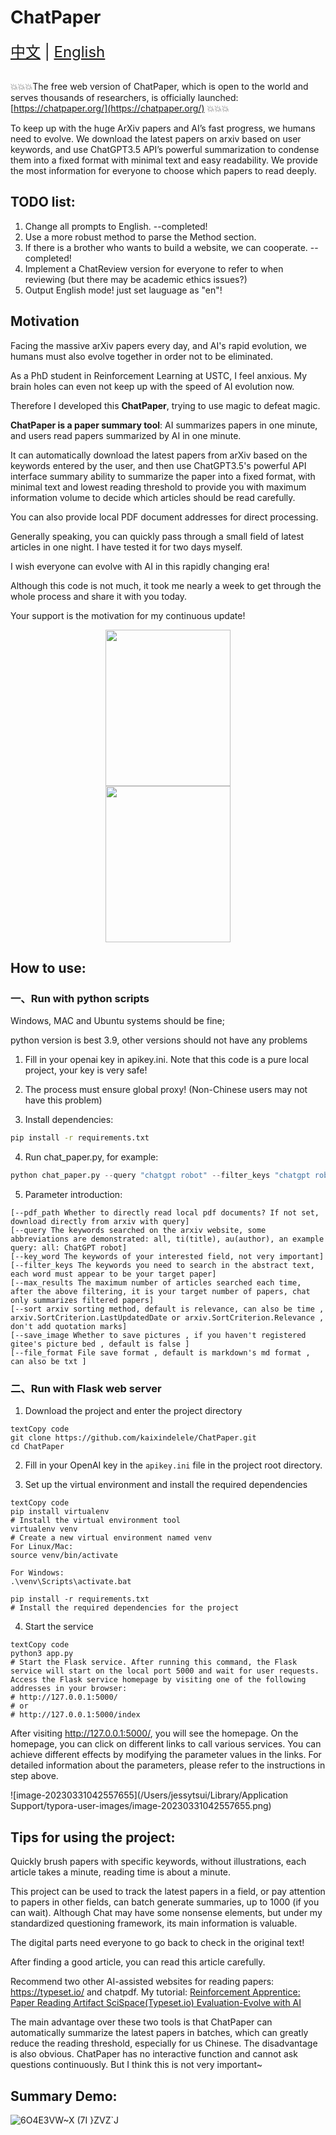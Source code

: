 # ChatPaper

<div style="font-size: 1.5rem;">
  <a href="./README.md">中文</a> |
  <a href="./readme_en.md">English</a>
</div>
</br>

💥💥💥The free web version of ChatPaper, which is open to the world and serves thousands of researchers, is officially launched:[https://chatpaper.org/](https://chatpaper.org/) 💥💥💥


To keep up with the huge ArXiv papers and AI’s fast progress, we humans need to evolve. We download the latest papers on arxiv based on user keywords, and use ChatGPT3.5 API’s powerful summarization to condense them into a fixed format with minimal text and easy readability. 
We provide the most information for everyone to choose which papers to read deeply.

## TODO list:
1. Change all prompts to English.  --completed!
2. Use a more robust method to parse the Method section.
3. If there is a brother who wants to build a website, we can cooperate. --completed!
4. Implement a ChatReview version for everyone to refer to when reviewing (but there may be academic ethics issues?)
5. Output English mode! just set lauguage as "en"!

## Motivation

Facing the massive arXiv papers every day, and AI's rapid evolution, we humans must also evolve together in order not to be eliminated.

As a PhD student in Reinforcement Learning at USTC, I feel anxious. My brain holes can even not keep up with the speed of AI evolution now.

Therefore I developed this **ChatPaper**, trying to use magic to defeat magic.

**ChatPaper is a paper summary tool**: AI summarizes papers in one minute, and users read papers summarized by AI in one minute.

It can automatically download the latest papers from arXiv based on the keywords entered by the user, and then use ChatGPT3.5's powerful API interface summary ability to summarize the paper into a fixed format, with minimal text and lowest reading threshold to provide you with maximum information volume to decide which articles should be read carefully.

You can also provide local PDF document addresses for direct processing.

Generally speaking, you can quickly pass through a small field of latest articles in one night. I have tested it for two days myself.

I wish everyone can evolve with AI in this rapidly changing era!

Although this code is not much, it took me nearly a week to get through the whole process and share it with you today.

Your support is the motivation for my continuous update!

<div style="text-align: center;">
  <img src=https://user-images.githubusercontent.com/28528386/224465754-6f886e48-8626-419f-a154-e5d187fd22f9.jpg width="200" height="250"/>
</div>

<div style="text-align: center;">
  <img src=https://user-images.githubusercontent.com/28528386/224335122-1e87eb7b-a922-4c2f-b2aa-9612f62a6314.jpg width="200" height="250"/>
</div>


## How to use:
### 一、Run with python scripts

Windows, MAC and Ubuntu systems should be fine;

python version is best 3.9, other versions should not have any problems

1. Fill in your openai key in apikey.ini. Note that this code is a pure local project, your key is very safe!

2. The process must ensure global proxy! (Non-Chinese users may not have this problem)

3. Install dependencies:
``` bash
pip install -r requirements.txt
```
4. Run chat_paper.py, for example:

```python
python chat_paper.py --query "chatgpt robot" --filter_keys "chatgpt robot" --max_results 1 --language en
```

5. Parameter introduction:
```
[--pdf_path Whether to directly read local pdf documents? If not set, download directly from arxiv with query] 
[--query The keywords searched on the arxiv website, some abbreviations are demonstrated: all, ti(title), au(author), an example query: all: ChatGPT robot] 
[--key_word The keywords of your interested field, not very important] 
[--filter_keys The keywords you need to search in the abstract text, each word must appear to be your target paper] 
[--max_results The maximum number of articles searched each time, after the above filtering, it is your target number of papers, chat only summarizes filtered papers] 
[--sort arxiv sorting method, default is relevance, can also be time , arxiv.SortCriterion.LastUpdatedDate or arxiv.SortCriterion.Relevance , don't add quotation marks] 
[--save_image Whether to save pictures , if you haven't registered gitee's picture bed , default is false ] 
[--file_format File save format , default is markdown's md format , can also be txt ] 
```

### 二、Run with Flask web server

1. Download the project and enter the project directory

```
textCopy code
git clone https://github.com/kaixindelele/ChatPaper.git
cd ChatPaper
```

2. Fill in your OpenAI key in the `apikey.ini` file in the project root directory.

3. Set up the virtual environment and install the required dependencies

```
textCopy code
pip install virtualenv 
# Install the virtual environment tool
virtualenv venv 
# Create a new virtual environment named venv
For Linux/Mac:
source venv/bin/activate

For Windows:
.\venv\Scripts\activate.bat

pip install -r requirements.txt
# Install the required dependencies for the project
```

4. Start the service

```
textCopy code
python3 app.py
# Start the Flask service. After running this command, the Flask service will start on the local port 5000 and wait for user requests. Access the Flask service homepage by visiting one of the following addresses in your browser:
# http://127.0.0.1:5000/
# or
# http://127.0.0.1:5000/index
```

After visiting http://127.0.0.1:5000/, you will see the homepage. On the homepage, you can click on different links to call various services. You can achieve different effects by modifying the parameter values in the links. For detailed information about the parameters, please refer to the instructions in step above.



![image-20230331042557655](/Users/jessytsui/Library/Application Support/typora-user-images/image-20230331042557655.png)



## Tips for using the project:

Quickly brush papers with specific keywords, without illustrations, each article takes a minute, reading time is about a minute.

This project can be used to track the latest papers in a field, or pay attention to papers in other fields, can batch generate summaries, up to 1000 (if you can wait).
Although Chat may have some nonsense elements, but under my standardized questioning framework, its main information is valuable.

The digital parts need everyone to go back to check in the original text!

After finding a good article, you can read this article carefully.

Recommend two other AI-assisted websites for reading papers: https://typeset.io/ and chatpdf.
My tutorial: [Reinforcement Apprentice: Paper Reading Artifact SciSpace(Typeset.io) Evaluation-Evolve with AI](https://zhuanlan.zhihu.com/p/611874187)

The main advantage over these two tools is that ChatPaper can automatically summarize the latest papers in batches, which can greatly reduce the reading threshold, especially for us Chinese.
The disadvantage is also obvious. ChatPaper has no interactive function and cannot ask questions continuously. But I think this is not very important~


## Summary Demo:

![6O4E3VW~X (7I }`ZV`Z`J](https://user-images.githubusercontent.com/28528386/224890637-62be8d42-813c-40ff-8c69-90bb13080e21.png)
